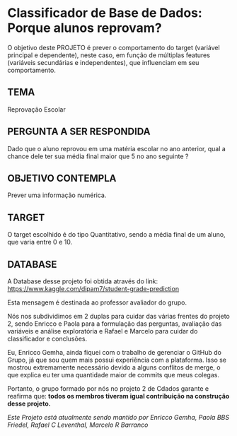 # Classificador de Base de Dados: Porque alunos reprovam?

O objetivo deste PROJETO é prever o comportamento do target (variável principal e dependente), neste caso, em função de múltiplas features (variáveis secundárias e independentes), que influenciam em seu comportamento.

## TEMA
Reprovação Escolar

## PERGUNTA A SER RESPONDIDA
Dado que o aluno reprovou em uma matéria escolar no ano anterior, qual a chance dele ter sua média final maior que 5 no ano seguinte ?

## OBJETIVO CONTEMPLA
Prever uma informação numérica.

## TARGET
O target escolhido é do tipo Quantitativo, sendo a média final de um aluno, que varia entre 0 e 10.

## DATABASE
A Database desse projeto foi obtida através do link: https://www.kaggle.com/dipam7/student-grade-prediction

Esta mensagem é destinada ao professor avaliador do grupo.


Nós nos subdividimos em 2 duplas para cuidar das várias frentes do projeto 2, 
sendo Enricco e Paola para a formulação das perguntas, avaliação das variáveis e análise exploratória
e Rafael e Marcelo para cuidar do classificador e conclusões.

Eu, Enricco Gemha, ainda fiquei com o trabalho de gerenciar o GitHub do Grupo, 
já que sou quem mais possui experiência com a plataforma.
Isso se mostrou extremamente necessário devido a alguns conflitos de merge,
o que explica eu ter uma quantidade maior de commits que meus colegas.

Portanto, o grupo formado por nós no projeto 2 de Cdados garante e reafirma que:
**todos os membros tiveram igual contribuição na construção desse projeto.**

_Este Projeto está atualmente sendo mantido por Enricco Gemha, Paola BBS Friedel, Rafael C Leventhal, Marcelo R Barranco_
